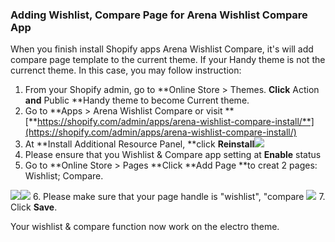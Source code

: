 ### Adding Wishlist, Compare Page for Arena Wishlist Compare App
When you finish install Shopify apps Arena Wishlist Compare, it's will add compare page template to the current theme. If your Handy theme is not the currenct theme. 
In this case, you may follow instruction:

1. From your Shopify admin, go to **Online Store &gt; Themes. **Click** Action **and** Public **Handy theme to become Current theme.
2. Go to **Apps &gt; Arena Wishlist Compare or visit **[**https://shopify.com/admin/apps/arena-wishlist-compare-install/**](https://shopify.com/admin/apps/arena-wishlist-compare-install/)
3. At **Install Additional Resource Panel, **click **Reinstall**![](/assets/wishlistcompare.png)
4. Please ensure that you Wishlist & Compare app setting at **Enable** status
5. Go to **Online Store &gt; Pages **Click **Add Page **to creat 2 pages:  Wishlist; Compare. 

![](/assets/wishlist.png)![](/assets/compare.png)
6. Please make sure that your page handle is "wishlist", "compare
![](/assets/comparehandle.png)
7. Click **Save**. 

Your wishlist & compare function now work on the electro theme.




 

